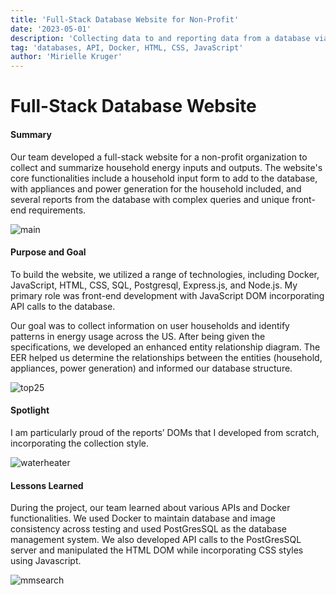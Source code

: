 ```yaml
---
title: 'Full-Stack Database Website for Non-Profit' 
date: '2023-05-01'
description: 'Collecting data to and reporting data from a database via an interactive website. '
tag: 'databases, API, Docker, HTML, CSS, JavaScript'
author: 'Mirielle Kruger'
---
```


# Full-Stack Database Website

#### Summary

Our team developed a full-stack website for a non-profit organization to collect and summarize household energy inputs and outputs. The website's core functionalities include a household input form to add to the database, with appliances and power generation for the household included, and several reports from the database with complex queries and unique front-end requirements.

![main](/images/main.jpeg)

#### Purpose and Goal
To build the website, we utilized a range of technologies, including Docker, JavaScript, HTML, CSS, SQL, Postgresql, Express.js, and Node.js. My primary role was front-end development with JavaScript DOM incorporating API calls to the database.

Our goal was to collect information on user households and identify patterns in energy usage across the US. After being given the specifications, we developed an enhanced entity relationship diagram. The EER helped us determine the relationships between the entities (household, appliances, power generation) and informed our database structure.

![top25](/images/top25.jpeg)

#### Spotlight
I am particularly proud of the reports’ DOMs that I developed from scratch, incorporating the collection style.

![waterheater](/images/waterheater.jpeg)

#### Lessons Learned
During the project, our team learned about various APIs and Docker functionalities. We used Docker to maintain database and image consistency across testing and used PostGresSQL as the database management system. We also developed API calls to the PostGresSQL server and manipulated the HTML DOM while incorporating CSS styles using Javascript.

![mmsearch](/images/mmsearch.jpeg)
